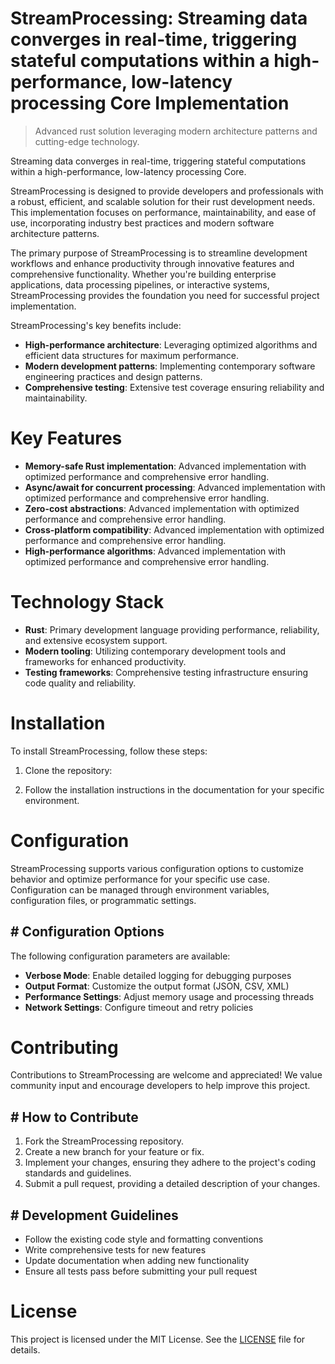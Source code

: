 <!-- fallback_StreamProcessing_20251019180902_18356 -->

# StreamProcessing: Streaming data converges in real-time, triggering stateful computations within a high-performance, low-latency processing Core Implementation
> Advanced rust solution leveraging modern architecture patterns and cutting-edge technology.

Streaming data converges in real-time, triggering stateful computations within a high-performance, low-latency processing Core.

StreamProcessing is designed to provide developers and professionals with a robust, efficient, and scalable solution for their rust development needs. This implementation focuses on performance, maintainability, and ease of use, incorporating industry best practices and modern software architecture patterns.

The primary purpose of StreamProcessing is to streamline development workflows and enhance productivity through innovative features and comprehensive functionality. Whether you're building enterprise applications, data processing pipelines, or interactive systems, StreamProcessing provides the foundation you need for successful project implementation.

StreamProcessing's key benefits include:

* **High-performance architecture**: Leveraging optimized algorithms and efficient data structures for maximum performance.
* **Modern development patterns**: Implementing contemporary software engineering practices and design patterns.
* **Comprehensive testing**: Extensive test coverage ensuring reliability and maintainability.

# Key Features

* **Memory-safe Rust implementation**: Advanced implementation with optimized performance and comprehensive error handling.
* **Async/await for concurrent processing**: Advanced implementation with optimized performance and comprehensive error handling.
* **Zero-cost abstractions**: Advanced implementation with optimized performance and comprehensive error handling.
* **Cross-platform compatibility**: Advanced implementation with optimized performance and comprehensive error handling.
* **High-performance algorithms**: Advanced implementation with optimized performance and comprehensive error handling.

# Technology Stack

* **Rust**: Primary development language providing performance, reliability, and extensive ecosystem support.
* **Modern tooling**: Utilizing contemporary development tools and frameworks for enhanced productivity.
* **Testing frameworks**: Comprehensive testing infrastructure ensuring code quality and reliability.

# Installation

To install StreamProcessing, follow these steps:

1. Clone the repository:


2. Follow the installation instructions in the documentation for your specific environment.

# Configuration

StreamProcessing supports various configuration options to customize behavior and optimize performance for your specific use case. Configuration can be managed through environment variables, configuration files, or programmatic settings.

## # Configuration Options

The following configuration parameters are available:

* **Verbose Mode**: Enable detailed logging for debugging purposes
* **Output Format**: Customize the output format (JSON, CSV, XML)
* **Performance Settings**: Adjust memory usage and processing threads
* **Network Settings**: Configure timeout and retry policies

# Contributing

Contributions to StreamProcessing are welcome and appreciated! We value community input and encourage developers to help improve this project.

## # How to Contribute

1. Fork the StreamProcessing repository.
2. Create a new branch for your feature or fix.
3. Implement your changes, ensuring they adhere to the project's coding standards and guidelines.
4. Submit a pull request, providing a detailed description of your changes.

## # Development Guidelines

* Follow the existing code style and formatting conventions
* Write comprehensive tests for new features
* Update documentation when adding new functionality
* Ensure all tests pass before submitting your pull request

# License

This project is licensed under the MIT License. See the [LICENSE](https://github.com/pee331/StreamProcessing/blob/main/LICENSE) file for details.
